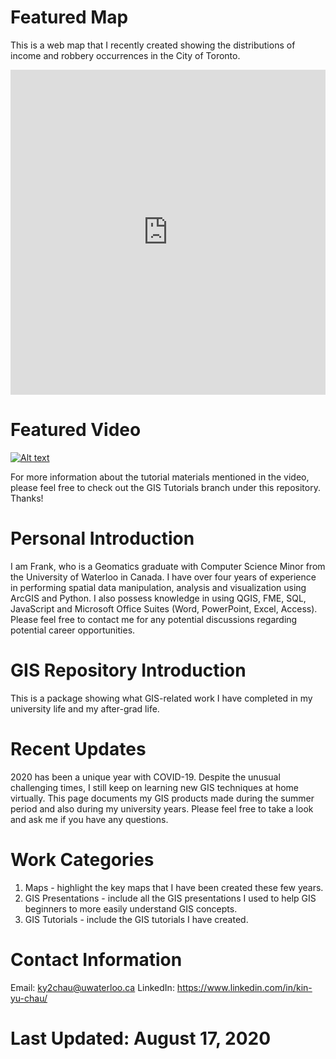 # Featured Map
This is a web map that I recently created showing the distributions of income and robbery occurrences in the City of Toronto.

<iframe width="100%" height="520" frameborder="0" src="https://kinyuchau.carto.com/builder/3d41566d-5ae3-4f8e-866d-c0ed467aeddb/embed" allowfullscreen webkitallowfullscreen mozallowfullscreen oallowfullscreen msallowfullscreen></iframe>

# Featured Video
[![Alt text](https://img.youtube.com/vi/wTqrD6s8BSI/0.jpg)](https://www.youtube.com/watch?v=wTqrD6s8BSI)

For more information about the tutorial materials mentioned in the video, please feel free to check out the GIS Tutorials branch under this repository. Thanks!

# Personal Introduction
I am Frank, who is a Geomatics graduate with Computer Science Minor from the University of Waterloo in Canada. 
I have over four years of experience in performing spatial data manipulation, analysis and visualization using ArcGIS and Python.
I also possess knowledge in using QGIS, FME, SQL, JavaScript and Microsoft Office Suites (Word, PowerPoint, Excel, Access).
Please feel free to contact me for any potential discussions regarding potential career opportunities.

# GIS Repository Introduction
This is a package showing what GIS-related work I have completed in my university life and my after-grad life.

# Recent Updates
2020 has been a unique year with COVID-19. Despite the unusual challenging times, I still keep on learning new GIS techniques at home virtually. This page documents my GIS products made during the summer period and also during my university years. Please feel free to take a look and ask me if you have any questions.

# Work Categories
1. Maps - highlight the key maps that I have been created these few years.
2. GIS Presentations - include all the GIS presentations I used to help GIS beginners to more easily understand GIS concepts.
3. GIS Tutorials - include the GIS tutorials I have created.

# Contact Information
Email: ky2chau@uwaterloo.ca
LinkedIn: https://www.linkedin.com/in/kin-yu-chau/

# Last Updated: August 17, 2020
